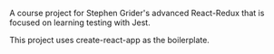 A course project for Stephen Grider's advanced React-Redux that is focused on learning testing with Jest.

This project uses create-react-app as the boilerplate.